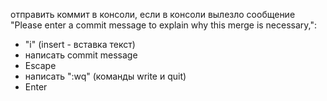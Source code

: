 отправить коммит в консоли, если в консоли вылезло сообщение "Please enter a commit message to explain why this merge is necessary,":
- "i" (insert - вставка текст)
- написать commit message
- Escape
- написать ":wq" (команды write и quit)
- Enter
